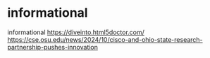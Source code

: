 # informational
informational
https://diveinto.html5doctor.com/
https://cse.osu.edu/news/2024/10/cisco-and-ohio-state-research-partnership-pushes-innovation
